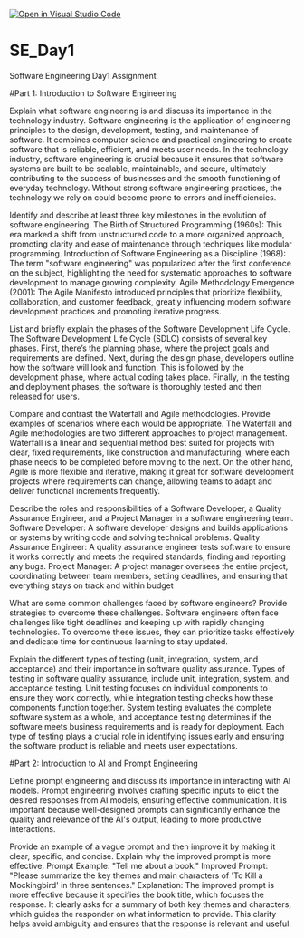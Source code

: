 [![Open in Visual Studio Code](https://classroom.github.com/assets/open-in-vscode-2e0aaae1b6195c2367325f4f02e2d04e9abb55f0b24a779b69b11b9e10269abc.svg)](https://classroom.github.com/online_ide?assignment_repo_id=18437376&assignment_repo_type=AssignmentRepo)
# SE_Day1
Software Engineering Day1 Assignment

#Part 1: Introduction to Software Engineering

Explain what software engineering is and discuss its importance in the technology industry.
Software engineering is the application of engineering principles to the design, development, testing, and maintenance of software. It combines computer science and practical engineering to create software that is reliable, efficient, and meets user needs. In the technology industry, software engineering is crucial because it ensures that software systems are built to be scalable, maintainable, and secure, ultimately contributing to the success of businesses and the smooth functioning of everyday technology. Without strong software engineering practices, the technology we rely on could become prone to errors and inefficiencies.


Identify and describe at least three key milestones in the evolution of software engineering.
The Birth of Structured Programming (1960s): This era marked a shift from unstructured code to a more organized approach, promoting clarity and ease of maintenance through techniques like modular programming.
Introduction of Software Engineering as a Discipline (1968): The term "software engineering" was popularized after the first conference on the subject, highlighting the need for systematic approaches to software development to manage growing complexity.
Agile Methodology Emergence (2001): The Agile Manifesto introduced principles that prioritize flexibility, collaboration, and customer feedback, greatly influencing modern software development practices and promoting iterative progress.


List and briefly explain the phases of the Software Development Life Cycle.
The Software Development Life Cycle (SDLC) consists of several key phases. First, there’s the planning phase, where the project goals and requirements are defined. Next, during the design phase, developers outline how the software will look and function. This is followed by the development phase, where actual coding takes place. Finally, in the testing and deployment phases, the software is thoroughly tested and then released for users.


Compare and contrast the Waterfall and Agile methodologies. Provide examples of scenarios where each would be appropriate.
The Waterfall and Agile methodologies are two different approaches to project management. Waterfall is a linear and sequential method best suited for projects with clear, fixed requirements, like construction and manufacturing, where each phase needs to be completed before moving to the next. On the other hand, Agile is more flexible and iterative, making it great for software development projects where requirements can change, allowing teams to adapt and deliver functional increments frequently.


Describe the roles and responsibilities of a Software Developer, a Quality Assurance Engineer, and a Project Manager in a software engineering team.
Software Developer: A software developer designs and builds applications or systems by writing code and solving technical problems.
Quality Assurance Engineer: A quality assurance engineer tests software to ensure it works correctly and meets the required standards, finding and reporting any bugs.
Project Manager: A project manager oversees the entire project, coordinating between team members, setting deadlines, and ensuring that everything stays on track and within budget

What are some common challenges faced by software engineers? Provide strategies to overcome these challenges.
Software engineers often face challenges like tight deadlines and keeping up with rapidly changing technologies. To overcome these issues, they can prioritize tasks effectively and dedicate time for continuous learning to stay updated.


Explain the different types of testing (unit, integration, system, and acceptance) and their importance in software quality assurance.
Types of testing in software quality assurance, include unit, integration, system, and acceptance testing. Unit testing focuses on individual components to ensure they work correctly, while integration testing checks how these components function together. System testing evaluates the complete software system as a whole, and acceptance testing determines if the software meets business requirements and is ready for deployment. Each type of testing plays a crucial role in identifying issues early and ensuring the software product is reliable and meets user expectations.


#Part 2: Introduction to AI and Prompt Engineering


Define prompt engineering and discuss its importance in interacting with AI models.
Prompt engineering involves crafting specific inputs to elicit the desired responses from AI models, ensuring effective communication. It is important because well-designed prompts can significantly enhance the quality and relevance of the AI's output, leading to more productive interactions.


Provide an example of a vague prompt and then improve it by making it clear, specific, and concise. Explain why the improved prompt is more effective.
Prompt Example:
"Tell me about a book."
Improved Prompt:
"Please summarize the key themes and main characters of 'To Kill a Mockingbird' in three sentences."
Explanation:
The improved prompt is more effective because it specifies the book title, which focuses the response. It clearly asks for a summary of both key themes and characters, which guides the responder on what information to provide. This clarity helps avoid ambiguity and ensures that the response is relevant and useful.
